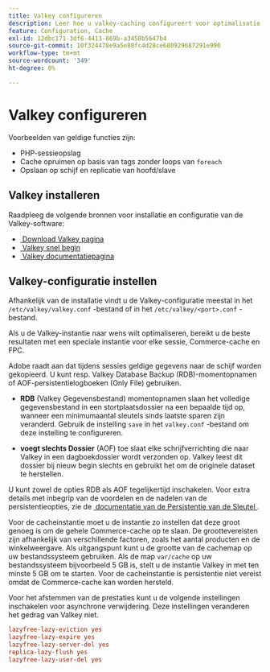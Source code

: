 ```yaml
---
title: Valkey configureren
description: Leer hoe u valkey-caching configureert voor optimalisatie van Adobe Commerce-prestaties. Ontdek eigenschappen, opstellingsstappen, en configuratie beste praktijken.
feature: Configuration, Cache
exl-id: 12dbc171-3df6-4413-869b-a3450b5647b4
source-git-commit: 10f324478e9a5e80fc4d28ce680929687291e990
workflow-type: tm+mt
source-wordcount: '349'
ht-degree: 0%

---
```


# Valkey configureren

Voorbeelden van geldige functies zijn:

- PHP-sessieopslag
- Cache opruimen op basis van tags zonder loops van `foreach`
- Opslaan op schijf en replicatie van hoofd/slave

## Valkey installeren

Raadpleeg de volgende bronnen voor installatie en configuratie van de Valkey-software:

- [&#x200B; Download Valkey pagina &#x200B;](https://valkey.io/download/)
- [&#x200B; Valkey snel begin &#x200B;](https://valkey.io/topics/quickstart/)
- [&#x200B; Valkey documentatiepagina &#x200B;](https://valkey.io/docs)

## Valkey-configuratie instellen

Afhankelijk van de installatie vindt u de Valkey-configuratie meestal in het `/etc/valkey/valkey.conf` -bestand of in het `/etc/valkey/<port>.conf` -bestand.

Als u de Valkey-instantie naar wens wilt optimaliseren, bereikt u de beste resultaten met een speciale instantie voor elke sessie, Commerce-cache en FPC.

Adobe raadt aan dat tijdens sessies geldige gegevens naar de schijf worden gekopieerd. U kunt resp. Valkey Database Backup (RDB)-momentopnamen of AOF-persistentielogboeken (Only File) gebruiken.

- **RDB** (Valkey Gegevensbestand) momentopnamen slaan het volledige gegevensbestand in een stortplaatsdossier na een bepaalde tijd op, wanneer een minimumaantal sleutels sinds laatste sparen zijn veranderd. Gebruik de instelling `save` in het `valkey.conf` -bestand om deze instelling te configureren.

- **voegt slechts Dossier** (AOF) toe slaat elke schrijfverrichting die naar Valkey in een dagboekdossier wordt verzonden op. Valkey leest dit dossier bij nieuw begin slechts en gebruikt het om de originele dataset te herstellen.

U kunt zowel de opties RDB als AOF tegelijkertijd inschakelen. Voor extra details met inbegrip van de voordelen en de nadelen van de persistentieopties, zie de [&#x200B; documentatie van de Persistentie van de Sleutel &#x200B;](https://valkey.io/topics/persistence/).

Voor de cacheinstantie moet u de instantie zo instellen dat deze groot genoeg is om de gehele Commerce-cache op te slaan. De groottevereisten zijn afhankelijk van verschillende factoren, zoals het aantal producten en de winkelweergave. Als uitgangspunt kunt u de grootte van de cachemap op uw bestandssysteem gebruiken. Als de map `var/cache` op uw bestandssysteem bijvoorbeeld 5 GB is, stelt u de instantie Valkey in met ten minste 5 GB om te starten. Voor de cacheinstantie is persistentie niet vereist omdat de Commerce-cache kan worden hersteld.

Voor het afstemmen van de prestaties kunt u de volgende instellingen inschakelen voor asynchrone verwijdering. Deze instellingen veranderen het gedrag van Valkey niet.

```ini
lazyfree-lazy-eviction yes
lazyfree-lazy-expire yes
lazyfree-lazy-server-del yes
replica-lazy-flush yes
lazyfree-lazy-user-del yes
```
